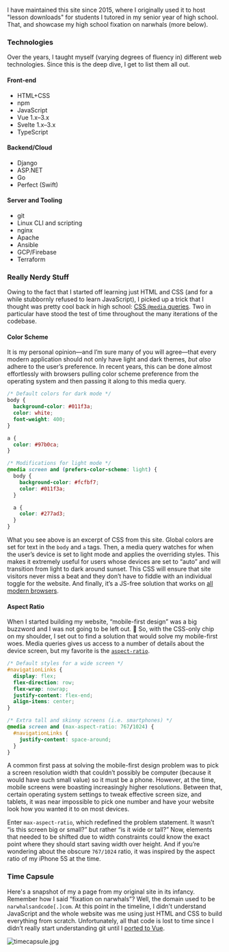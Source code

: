 I have maintained this site since 2015, where I originally used it to host "lesson downloads" for students I tutored in my senior year of high school. That, and showcase my high school fixation on narwhals (more below).

### Technologies

Over the years, I taught myself (varying degrees of fluency in) different web technologies. Since this is the deep dive, I get to list them all out.

<div class="multiColumn">
<div>

#### Front-end

- HTML+CSS
- npm
- JavaScript
- Vue 1.x–3.x
- Svelte 1.x–3.x
- TypeScript

</div>
<div>

#### Backend/Cloud

- Django
- ASP.NET
- Go
- Perfect (Swift)

</div>
<div>

#### Server and Tooling

- git
- Linux CLI and scripting
- nginx
- Apache
- Ansible
- GCP/Firebase
- Terraform

</div>
</div>

### Really Nerdy Stuff

Owing to the fact that I started off learning just HTML and CSS (and for a while stubbornly refused to learn JavaScript), I picked up a trick that I thought was pretty cool back in high school: [CSS `@media` queries](https://css-tricks.com/a-complete-guide-to-css-media-queries/). Two in particular have stood the test of time throughout the many iterations of the codebase.

<div class="multiColumn">
<div>

#### Color Scheme

It is my personal opinion—and I’m sure many of you will agree—that every modern application should not only have light and dark themes, _but also_ adhere to the user’s preference. In recent years, this can be done almost effortlessly with browsers pulling color scheme preference from the operating system and then passing it along to this media query.

```css
/* Default colors for dark mode */
body {
  background-color: #011f3a;
  color: white;
  font-weight: 400;
}

a {
  color: #97b0ca;
}

/* Modifications for light mode */
@media screen and (prefers-color-scheme: light) {
  body {
    background-color: #fcfbf7;
    color: #011f3a;
  }

  a {
    color: #277ad3;
  }
}
```

What you see above is an excerpt of CSS from this site. Global colors are set for text in the `body` and `a` tags. Then, a media query watches for when the user’s device is set to light mode and applies the overriding styles. This makes it extremely useful for users whose devices are set to “auto” and will transition from light to dark around sunset. This CSS will ensure that site visitors never miss a beat and they don’t have to fiddle with an individual toggle for the website. And finally, it’s a JS-free solution that works on [all modern browsers](https://caniuse.com/prefers-color-scheme).

</div>
<div>

#### Aspect Ratio

When I started building my website, “mobile-first design” was a big buzzword and I was not going to be left out. 😤 So, with the CSS-only chip on my shoulder, I set out to find a solution that would solve my mobile-first woes. Media queries gives us access to a number of details about the device screen, but my favorite is the [`aspect-ratio`](https://caniuse.com/mdn-css_at-rules_media_aspect-ratio).

```css
/* Default styles for a wide screen */
#navigationLinks {
  display: flex;
  flex-direction: row;
  flex-wrap: nowrap;
  justify-content: flex-end;
  align-items: center;
}

/* Extra tall and skinny screens (i.e. smartphones) */
@media screen and (max-aspect-ratio: 767/1024) {
  #navigationLinks {
    justify-content: space-around;
  }
}
```

A common first pass at solving the mobile-first design problem was to pick a screen resolution width that couldn’t possibly be computer (because it would have such small value) so it must be a phone. However, at the time, mobile screens were boasting increasingly higher resolutions. Between that, certain operating system settings to tweak effective screen size, and tablets, it was near impossible to pick one number and have your website look how you wanted it to on most devices.

Enter `max-aspect-ratio`, which redefined the problem statement. It wasn’t “is this screen big or small?” but rather “is it wide or tall?” Now, elements that needed to be shifted due to width constraints could know the exact point where they should start saving width over height. And if you’re wondering about the obscure `767/1024` ratio, it was inspired by the aspect ratio of my iPhone 5S at the time.

</div>
</div>

### Time Capsule

Here's a snapshot of my a page from my original site in its infancy. Remember how I said “fixation on narwhals”? Well, the domain used to be `narwhalsandcode[.]com`. At this point in the timeline, I didn't understand JavaScript and the whole website was me using just HTML and CSS to build everything from scratch. Unfortunately, all that code is lost to time since I didn’t really start understanding git until I [ported to Vue](https://github.com/imyourmanzi/MattManziUI/tree/29f792fb163ff2d44c248539f412b122a1bd3722).

<div class="centeredImage">

![timecapsule.jpg](/img/projects/timecapsule.jpg)

</div>
